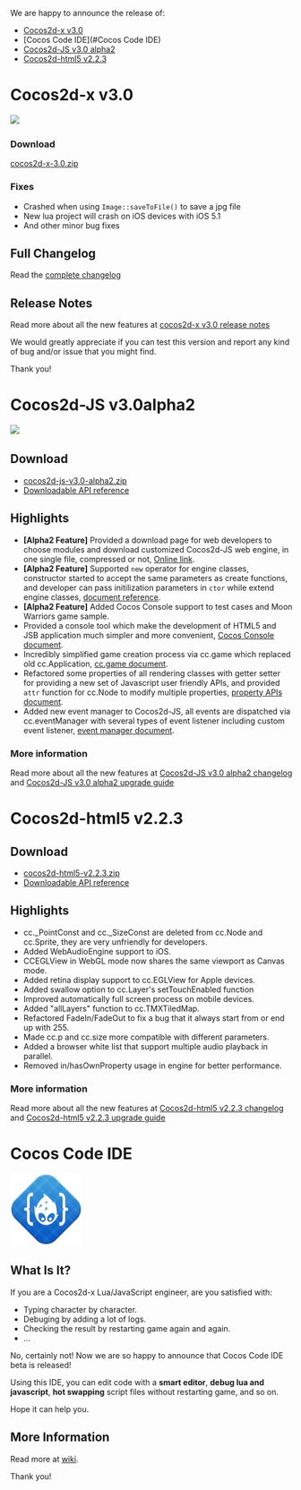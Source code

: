 We are happy to announce the release of:

- [Cocos2d-x v3.0](#cocos2d-x-v30)
- [Cocos Code IDE](#Cocos Code IDE)
- [Cocos2d-JS v3.0 alpha2](#cocos2d-js-v3.0a2)
- [Cocos2d-html5 v2.2.3](#cocos2d-html5-v2.2.3)

# Cocos2d-x v3.0 #

<img src="https://lh3.googleusercontent.com/-glwwzmFyUmk/UQgPnlx40uI/AAAAAAAArzg/WPRW10kkecM/s800/cocos2d-x-logo.png">


### Download ###

[cocos2d-x-3.0.zip](http://cdn.cocos2d-x.org/cocos2d-x-3.0.zip)

### Fixes

* Crashed when using `Image::saveToFile()` to save a jpg file
* New lua project will crash on iOS devices with iOS 5.1
* And other minor bug fixes

## Full Changelog

Read the [complete changelog](https://github.com/cocos2d/cocos2d-x/blob/cocos2d-x-3.0/CHANGELOG)


## Release Notes

Read more about all the new features at [cocos2d-x v3.0 release notes](https://github.com/cocos2d/cocos2d-x/blob/develop/docs/RELEASE_NOTES.md)


We would greatly appreciate if you can test this version and report any kind of bug and/or issue that you might find.

Thank you!

# Cocos2d-JS v3.0alpha2 #

<img src="http://www.cocos2d-x.org/attachments/download/1508" height=180> 

## Download

- [cocos2d-js-v3.0-alpha2.zip](http://cdn.cocos2d-x.org/cocos2d-js-v3.0-alpha2.zip)
- [Downloadable API reference](http://cdn.cocos2d-x.org/Cocos2d-html5_v3.0_Alpha2_API_Doc.zip)

## Highlights


* **[Alpha2 Feature]** Provided a download page for web developers to choose modules and download customized Cocos2d-JS web engine, in one single file, compressed or not, [Online link](http://www.cocos2d-x.org/jsbuilder).
* **[Alpha2 Feature]** Supported `new` operator for engine classes, constructor started to accept the same parameters as create functions, and developer can pass initilization parameters in `ctor` while extend engine classes, [document reference](http://www.cocos2d-x.org/docs/manual/framework/html5/v3.0/inheritance/en).
* **[Alpha2 Feature]** Added Cocos Console support to test cases and Moon Warriors game sample.
* Provided a console tool which make the development of HTML5 and JSB application much simpler and more convenient, [Cocos Console document](http://www.cocos2d-x.org/docs/manual/framework/html5/cocos-console/en).
* Incredibly simplified game creation process via cc.game which replaced old cc.Application, [cc.game document](http://www.cocos2d-x.org/docs/manual/framework/html5/v3.0/cc-game/en).
* Refactored some properties of all rendering classes with getter setter for providing a new set of Javascript user friendly APIs, and provided `attr` function for cc.Node to modify multiple properties, [property APIs document](http://www.cocos2d-x.org/docs/manual/framework/html5/v3.0/getter-setter-api/en).
* Added new event manager to Cocos2d-JS, all events are dispatched via cc.eventManager with several types of event listener including custom event listener, [event manager document](http://www.cocos2d-x.org/docs/manual/framework/html5/v3.0/eventManager/en).

### More information ###

Read more about all the new features at [Cocos2d-JS v3.0 alpha2 changelog](http://www.cocos2d-x.org/docs/manual/framework/html5/release-notes/v3.0a2/changelog/en) and [Cocos2d-JS v3.0 alpha2 upgrade guide](http://www.cocos2d-x.org/docs/manual/framework/html5/release-notes/v3.0a/upgrade-guide/en)

# Cocos2d-html5 v2.2.3 #


## Download

- [cocos2d-html5-v2.2.3.zip](http://cdn.cocos2d-x.org/cocos2d-html5-v2.2.3.zip)
- [Downloadable API reference](http://cdn.cocos2d-x.org/Cocos2d-html5_v2.2.3_API_Doc.zip)

## Highlights
* cc._PointConst and cc._SizeConst are deleted from cc.Node and cc.Sprite, they are very unfriendly for developers.
* Added WebAudioEngine support to iOS.
* CCEGLView in WebGL mode now shares the same viewport as Canvas mode.
* Added retina display support to cc.EGLView for Apple devices.
* Added swallow option to cc.Layer's setTouchEnabled function
* Improved automatically full screen process on mobile devices.
* Added "allLayers" function to cc.TMXTiledMap.
* Refactored FadeIn/FadeOut to fix a bug that it always start from or end up with 255.
* Made cc.p and cc.size more compatible with different parameters.
* Added a browser white list that support multiple audio playback in parallel.
* Removed in/hasOwnProperty usage in engine for better performance.

### More information ###

Read more about all the new features at [Cocos2d-html5 v2.2.3 changelog](http://www.cocos2d-x.org/docs/manual/framework/html5/release-notes/v2.2.3/changelog/en) and [Cocos2d-html5 v2.2.3 upgrade guide](http://www.cocos2d-x.org/docs/manual/framework/html5/release-notes/v2.2.3/upgrade-guide/en)


# Cocos Code IDE #

<img src="./cocos-code-ide-icon.png">

## What Is It?
If you are a Cocos2d-x Lua/JavaScript engineer, are you satisfied with:

* Typing character by character.
* Debuging by adding a lot of logs.
* Checking the result by restarting game again and again.
* ...

No, certainly not!
Now we are so happy to announce that Cocos Code IDE beta is released!

Using this IDE, you can edit code with a **smart editor**, **debug lua and javascript**, **hot swapping** script files without restarting game, and so on.

Hope it can help you.

## More Information

Read more at [wiki](http://cocos2d-x.org/wiki/Code_Editor).

Thank you!

